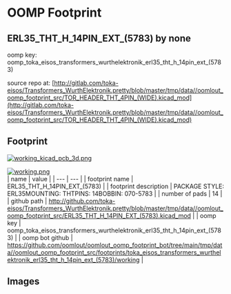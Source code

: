 # OOMP Footprint  
## ERL35_THT_H_14PIN_EXT_(5783)  by none  
  
oomp key: oomp_toka_eisos_transformers_wurthelektronik_erl35_tht_h_14pin_ext_(5783)  
  
source repo at: [http://gitlab.com/toka-eisos/Transformers_WurthElektronik.pretty/blob/master/tmp/data//oomlout_oomp_footprint_src/TOR_HEADER_THT_4PIN_(WIDE).kicad_mod](http://gitlab.com/toka-eisos/Transformers_WurthElektronik.pretty/blob/master/tmp/data//oomlout_oomp_footprint_src/TOR_HEADER_THT_4PIN_(WIDE).kicad_mod)  
## Footprint  
  
[![working_kicad_pcb_3d.png](working_kicad_pcb_3d_600.png)](working_kicad_pcb_3d.png)  
  
[![working.png](working_600.png)](working.png)  
| name | value | 
| --- | --- | 
| footprint name | ERL35_THT_H_14PIN_EXT_(5783) | 
| footprint description | PACKAGE STYLE: ERL35MOUNTING: THTPINS: 14BOBBIN: 070-5783 | 
| number of pads | 14 | 
| github path | http://github.com/toka-eisos/Transformers_WurthElektronik.pretty/blob/master/tmp/data//oomlout_oomp_footprint_src/ERL35_THT_H_14PIN_EXT_(5783).kicad_mod | 
| oomp key | oomp_toka_eisos_transformers_wurthelektronik_erl35_tht_h_14pin_ext_(5783) | 
| oomp bot github | https://github.com/oomlout/oomlout_oomp_footprint_bot/tree/main/tmp/data//oomlout_oomp_footprint_src/footprints/toka_eisos_transformers_wurthelektronik_erl35_tht_h_14pin_ext_(5783)/working | 
## Images  
